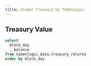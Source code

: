 ```yaml
---
title: Stader Treasury by TokenLogic
---
```


## Treasury Value

```sql treasury_value
select 
  block_day
  , balance 
from tokenlogic_data.treasury_returns
order by block_day
```

<LineChart
  data={treasury_value}
  x=block_day
  y=balance
  chartAreaHeight=400
/>


